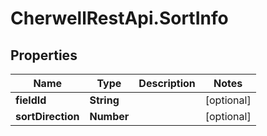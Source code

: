 # CherwellRestApi.SortInfo

## Properties
Name | Type | Description | Notes
------------ | ------------- | ------------- | -------------
**fieldId** | **String** |  | [optional] 
**sortDirection** | **Number** |  | [optional] 


